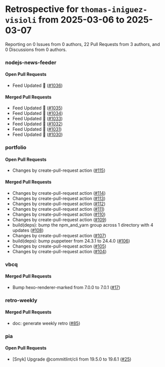 # Retrospective for `thomas-iniguez-visioli` from 2025-03-06 to 2025-03-07

Reporting on 0 Issues from 0 authors, 22 Pull Requests from 3 authors, and 0 Discussions from 0 authors.


### nodejs-news-feeder

#### Open Pull Requests

- Feed Updated 🍿 ([#1036](https://github.com/thomas-iniguez-visioli/nodejs-news-feeder/pull/1036))

#### Merged Pull Requests

- Feed Updated 🍿 ([#1035](https://github.com/thomas-iniguez-visioli/nodejs-news-feeder/pull/1035))
- Feed Updated 🍿 ([#1034](https://github.com/thomas-iniguez-visioli/nodejs-news-feeder/pull/1034))
- Feed Updated 🍿 ([#1033](https://github.com/thomas-iniguez-visioli/nodejs-news-feeder/pull/1033))
- Feed Updated 🍿 ([#1032](https://github.com/thomas-iniguez-visioli/nodejs-news-feeder/pull/1032))
- Feed Updated 🍿 ([#1031](https://github.com/thomas-iniguez-visioli/nodejs-news-feeder/pull/1031))
- Feed Updated 🍿 ([#1030](https://github.com/thomas-iniguez-visioli/nodejs-news-feeder/pull/1030))

### portfolio

#### Open Pull Requests

- Changes by create-pull-request action ([#115](https://github.com/thomas-iniguez-visioli/portfolio/pull/115))

#### Merged Pull Requests

- Changes by create-pull-request action ([#114](https://github.com/thomas-iniguez-visioli/portfolio/pull/114))
- Changes by create-pull-request action ([#113](https://github.com/thomas-iniguez-visioli/portfolio/pull/113))
- Changes by create-pull-request action ([#112](https://github.com/thomas-iniguez-visioli/portfolio/pull/112))
- Changes by create-pull-request action ([#111](https://github.com/thomas-iniguez-visioli/portfolio/pull/111))
- Changes by create-pull-request action ([#110](https://github.com/thomas-iniguez-visioli/portfolio/pull/110))
- Changes by create-pull-request action ([#109](https://github.com/thomas-iniguez-visioli/portfolio/pull/109))
- build(deps): bump the npm_and_yarn group across 1 directory with 4 updates ([#108](https://github.com/thomas-iniguez-visioli/portfolio/pull/108))
- Changes by create-pull-request action ([#107](https://github.com/thomas-iniguez-visioli/portfolio/pull/107))
- build(deps): bump puppeteer from 24.3.1 to 24.4.0 ([#106](https://github.com/thomas-iniguez-visioli/portfolio/pull/106))
- Changes by create-pull-request action ([#105](https://github.com/thomas-iniguez-visioli/portfolio/pull/105))
- Changes by create-pull-request action ([#104](https://github.com/thomas-iniguez-visioli/portfolio/pull/104))

### vbcq

#### Merged Pull Requests

- Bump hexo-renderer-marked from 7.0.0 to 7.0.1 ([#17](https://github.com/thomas-iniguez-visioli/vbcq/pull/17))

### retro-weekly

#### Merged Pull Requests

- doc: generate weekly retro ([#85](https://github.com/thomas-iniguez-visioli/retro-weekly/pull/85))

### pia

#### Open Pull Requests

- [Snyk] Upgrade @commitlint/cli from 19.5.0 to 19.6.1 ([#25](https://github.com/thomas-iniguez-visioli/pia/pull/25))
